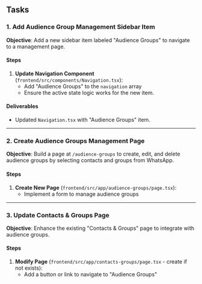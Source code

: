## Tasks

### 1. Add Audience Group Management Sidebar Item
**Objective**: Add a new sidebar item labeled "Audience Groups" to navigate to a management page.

#### Steps
1. **Update Navigation Component** (`frontend/src/components/Navigation.tsx`):
   - Add "Audience Groups" to the `navigation` array
   - Ensure the active state logic works for the new item.

#### Deliverables
- Updated `Navigation.tsx` with "Audience Groups" item.

---

### 2. Create Audience Groups Management Page
**Objective**: Build a page at `/audience-groups` to create, edit, and delete audience groups by selecting contacts and groups from WhatsApp.

#### Steps
1. **Create New Page** (`frontend/src/app/audience-groups/page.tsx`):
   - Implement a form to manage audience groups

---

### 3. Update Contacts & Groups Page
**Objective**: Enhance the existing "Contacts & Groups" page to integrate with audience groups.

#### Steps
1. **Modify Page** (`frontend/src/app/contacts-groups/page.tsx` - create if not exists):
   - Add a button or link to navigate to "Audience Groups"
